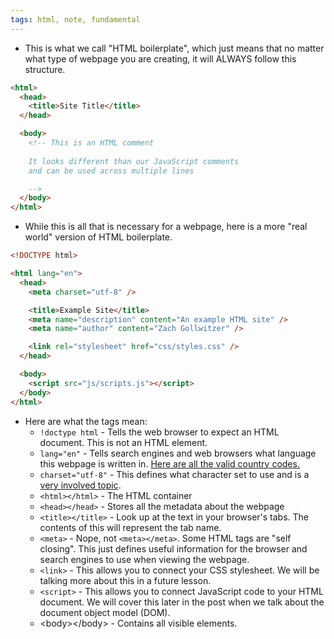 ```yaml
---
tags: html, note, fundamental
---
```


- This is what we call "HTML boilerplate", which just means that no matter what type of webpage you are creating, it will ALWAYS follow this structure.

```html
<html>
  <head>
    <title>Site Title</title>
  </head>

  <body>
    <!-- This is an HTML comment 
    
    It looks different than our JavaScript comments
    and can be used across multiple lines

    -->
  </body>
</html>
```

- While this is all that is necessary for a webpage, here is a more "real world" version of HTML boilerplate.

```html
<!DOCTYPE html>

<html lang="en">
  <head>
    <meta charset="utf-8" />

    <title>Example Site</title>
    <meta name="description" content="An example HTML site" />
    <meta name="author" content="Zach Gollwitzer" />

    <link rel="stylesheet" href="css/styles.css" />
  </head>

  <body>
    <script src="js/scripts.js"></script>
  </body>
</html>
```
- Here are what the tags mean:
	- `!doctype html` - Tells the web browser to expect an HTML document. This is not an HTML element.
	- `lang="en"` - Tells search engines and web browsers what language this webpage is written in. [Here are all the valid country codes.](https://www.w3schools.com/tags/ref_country_codes.asp)
	- `charset="utf-8"` - This defines what character set to use and is a [very involved topic](https://www.w3schools.com/html/html_charset.asp).
	- `<html></html>` - The HTML container
	- `<head></head>` - Stores all the metadata about the webpage
	- `<title></title>` - Look up at the text in your browser's tabs. The contents of this will represent the tab name.
	- `<meta>` - Nope, not `<meta></meta>`. Some HTML tags are "self closing". This just defines useful information for the browser and search engines to use when viewing the webpage.
	- `<link>` - This allows you to connect your CSS stylesheet. We will be talking more about this in a future lesson.
	- `<script>` - This allows you to connect JavaScript code to your HTML document. We will cover this later in the post when we talk about the document object model (DOM).
	- \<body>\</body> - Contains all visible elements.